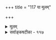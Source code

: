 +++
title = "117 या मूलम्"

+++
<details><summary>मूलम्</summary>

या मूलं त्वष्टकादेरियमपि मनुजैः क्वाप्यधीता श्रुतित्वात् सा चेन्नित्यानुमेया प्रसजति न कथं तादृशाध्यक्षकॢप्तिः ।  
सर्वस्मिन् पूर्वपूर्वस्मृतिरपि निगमोपज्ञमित्याचरिष्णौ नित्यादृश्ये च मूले नियतमिह भवेदन्धसन्ताननीतिः ॥ ११७ ॥
</details>

<details><summary>सर्वाङ्कषटीका - ११७</summary>

340. 

671 

[ नित्यानुमेयो वेदः कश्चिन्नास्ति ] 

या मूलं त्वष्टकादेरियमपि मनुजैः क्वाप्यधीता श्रुतित्वात् 

सा चेन्नित्यानुमेया, प्रसजति न कथं तादृशाध्यक्षक्लृप्तिः । सर्वस्मिन् पूर्वपूर्वस्मृतिरपि निगमोपज्ञमित्याचरिष्णौ 

नित्यादृश्ये च मूले नियतमिह भवेदन्धसन्ताननीतिः ॥117॥ 

I 



वेदेषु केचन भागा नित्यानुमेया इति वदतः प्राभाकरस्य पक्षं विमृशति - या मूलमित्यादि । अष्टकाश्राद्धं वैदिकैराचर्यते । तस्या मूलभूता श्रुतिस्तु न दृश्यते । वैदिकानां सर्वाण्यपि कर्माणि वेदमूलानीति विश्वासः । अतोऽत्र प्रत्यक्षश्रुतेरभावेऽपि शिष्टाचारात् मूलभूता श्रुतिरनुमेयेति सिद्धान्तितम् । किं सा श्रुतिः यदा कदाचित् येन केनचिदधीता स्याद्वा न वा ? प्रथमपक्षे, तस्याः श्रुतेरिदानीमदर्शनेऽपि कदाचित्पूर्वमध्ययन- परंपरायामासीदिति एकः पक्षः । प्राभाकरास्तु स वेदः कदाप्यधीयमानो न, किन्तु नित्यमेवानुमेयस्स वेद इत्याहुः । इमं पक्षं निराकरोति **अष्टकादेः** = **अष्टकाश्राद्धादेः** = अष्टकाश्राद्धाचरणस्य या तु श्रुतिः मूलम्, **इयमपि** = इयं श्रुतिरपि **क्वापि** = कदाचित् कुत्रचित् **अधीता** = अधीतैव, श्रुतित्वात् इदानीन्तनश्रुतिवत् इत्यनुमानेन तादृशश्रुतेस्सिद्धिः । सा श्रुतिः नित्यानुमेया चेत्, **तादृशाध्यक्षक्लृप्तिः** = नित्यानुमेयप्रत्यक्ष- कल्पनम् **प्रसजति** =अनुमेयं भवेत् । नित्यानुमेयत्वप्रत्यक्षत्वयोर्यथा विरोधः, तद्वदेव नित्यानुमेयत्वश्रुतित्वयो- रपि विरोध एव । 'श्रूयते ' इति खलु श्रुतिः । श्रूयत इति श्रोत्रेन्द्रियजन्यं प्रत्यक्षमुच्यते । नित्यानुमेयत्वे कथं **श्रुतित्वम्** = श्रूयमाणत्वं स्यात् ? 

ननु यथेदानीमष्टकानुष्ठातारः स्मृतिं दृष्ट्वैव तामनुतिष्ठन्ति, तथैव पूर्वपूर्वानुष्ठातारोऽपि स्मृति दृष्ट्वैव तदन्वतिष्ठन्निति कुतो न स्यात् ? एवञ्च तेषां कालेऽपि प्रत्यक्षवेदस्यादर्शनात् तन्मूलभूतवेदः सदैवानुमेयोऽभूदिति नित्यानुमेयत्वं वेदस्येति शङ्कते – सर्वस्मिन्नित्यादि । सर्वस्मिन् अपि **आचरिष्णौ** = इदानीं यथा अष्टकानुष्ठातारः स्मृतिं दृष्ट्वैव तामाचरन्ति तथैव पूर्वपूर्वमपि 'इयं स्मृतिर्वेदमूला स्यात् ' इति भावनयैव पूर्वपूर्वस्मृतिरपि - अष्टकास्मृतिरपि निगमोपज्ञमिति आचरिष्णौ सति मूलभूता श्रुतिः, तदाप्यनुमेयैवासीदिति तच्छ्रुतेर्नित्यानुमेयत्वमिति चेत्-एवम्, **मूले** = मूलवेदे नियतं नित्यादृश्ये च सति **इह** = अष्टकाश्राद्धे **अन्धसन्ताननीतिः** = अन्धपरंपरान्याय एव **भवेत्** = 'अन्धेनैव नीयमाना यथान्धाः ' (कठ.1-25, मुण्ड. 1-2-8 ) इति भवेत् । विवेकिनः एतत् कथमङ्गीकुर्युः ? ननु यूपसर्ववेष्टनविषयेऽद्यापि अयं न्यायो दृश्यत एवेति चेत्- 

वृथा चर्चेयमद्यत्वे ज्ञायतां समयो गतः । वेदो ज्ञानस्वरूपश्चेत् कथं वाऽऽपत्तिरीदृशी ॥ 

सर्वेऽप्येवं वदेयुश्चेत् व्यवस्था वा कथं भवेत् ? इति भीत्या शब्दरूपो वेदोऽभूत् समयान्तरे । स सर्वोऽपि गतः कालः विचारोऽद्य वृथैव नः । त्यक्त्वा दूरे विचारं तं गच्छामो धार्मिके पथि ॥ निर्णीय तपसा सत्यं ज्ञातुं कालोऽयमागतः । कुर्मः स्थाने विचारस्य तप एवाद्य नो वरम् ॥ ११७ ॥
</details>
